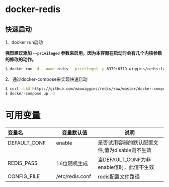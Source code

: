 # docker-redis

## 快速启动

1、docker run启动

**强烈建议添加 `--privileged` 参数来启用，因为本容器在启动时会有几个内核参数的修改的动作。**

```bash
$ docker run -d --name redis --privileged -p 6379:6379 wiggins/redis:latest
```

2、通过docker-compose来实现快速启动
```bash
$ curl -LkO https://github.com/maowiggins/redis/raw/master/docker-compose.yml
$ docker-compose up -d
```

# 可用变量

| 变量名                       | 变量默认值                     | 说明                                       |
| :------------------------ | ------------------------- | ---------------------------------------- |
| DEFAULT_CONF              | enable                    | 是否试用容器的默认配置文件,值为disable则不生效  |
| REDIS_PASS                | 16位随机生成                   | 当DEFAULT_CONF为非enable值时，此值不生效            |
| CONFIG_FILE               | /etc/redis.conf           | redis配置文件路径                              |

